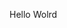 Hello Wolrd






























































































































































































































































































































































































































































































































































































































































































































































































































































































































































































































































































































































































































































































































































































































































































































































































































































































































































































































































































































































































































































































































































































































































































































































































































































































































































































































































































































































































